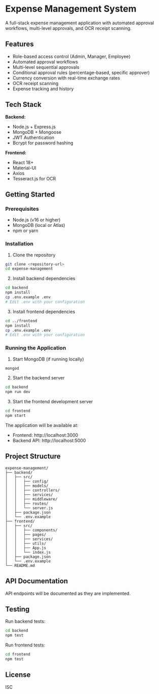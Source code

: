 # Expense Management System

A full-stack expense management application with automated approval workflows, multi-level approvals, and OCR receipt scanning.

## Features

- Role-based access control (Admin, Manager, Employee)
- Automated approval workflows
- Multi-level sequential approvals
- Conditional approval rules (percentage-based, specific approver)
- Currency conversion with real-time exchange rates
- OCR receipt scanning
- Expense tracking and history

## Tech Stack

**Backend:**
- Node.js + Express.js
- MongoDB + Mongoose
- JWT Authentication
- Bcrypt for password hashing

**Frontend:**
- React 18+
- Material-UI
- Axios
- Tesseract.js for OCR

## Getting Started

### Prerequisites

- Node.js (v16 or higher)
- MongoDB (local or Atlas)
- npm or yarn

### Installation

1. Clone the repository
```bash
git clone <repository-url>
cd expense-management
```

2. Install backend dependencies
```bash
cd backend
npm install
cp .env.example .env
# Edit .env with your configuration
```

3. Install frontend dependencies
```bash
cd ../frontend
npm install
cp .env.example .env
# Edit .env with your configuration
```

### Running the Application

1. Start MongoDB (if running locally)
```bash
mongod
```

2. Start the backend server
```bash
cd backend
npm run dev
```

3. Start the frontend development server
```bash
cd frontend
npm start
```

The application will be available at:
- Frontend: http://localhost:3000
- Backend API: http://localhost:5000

## Project Structure

```
expense-management/
├── backend/
│   ├── src/
│   │   ├── config/
│   │   ├── models/
│   │   ├── controllers/
│   │   ├── services/
│   │   ├── middleware/
│   │   ├── routes/
│   │   └── server.js
│   ├── package.json
│   └── .env.example
├── frontend/
│   ├── src/
│   │   ├── components/
│   │   ├── pages/
│   │   ├── services/
│   │   ├── utils/
│   │   ├── App.js
│   │   └── index.js
│   ├── package.json
│   └── .env.example
└── README.md
```

## API Documentation

API endpoints will be documented as they are implemented.

## Testing

Run backend tests:
```bash
cd backend
npm test
```

Run frontend tests:
```bash
cd frontend
npm test
```

## License

ISC
